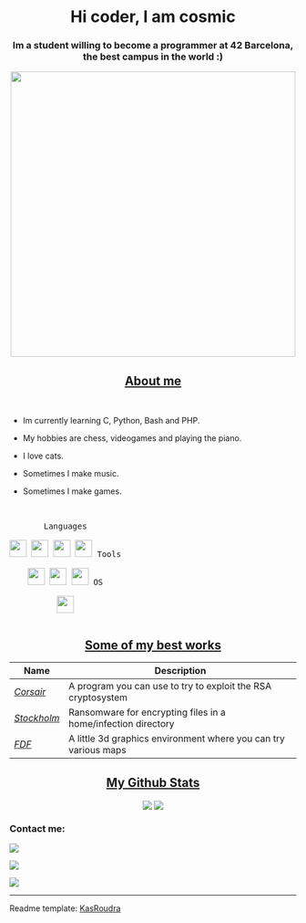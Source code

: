 <h1 align="center">Hi coder, I am cosmic</h1>
<h3 align="center">Im a student willing to become a programmer at 42 Barcelona, the best campus in the world :)</h3>

<div align="center">
<img width="500px" align="center" src="https://i.redd.it/m3qe1oyy6m551.jpg" />
</div>
<h2 align="center"><u>About me</u></h2>
<br>
<p align="center">

 - Im currently learning C, Python, Bash and PHP.
 
 - My hobbies are chess, videogames and playing the piano.

 - I love cats.

 - Sometimes I make music.

 - Sometimes I make games.

</p>

<p style="display: inline-block;" align="center">
<br>
  <kbd>
    <kbd>Languages</kbd>
    <br>
    <br>
    <img width="30px" src="https://i.pinimg.com/originals/71/5b/59/715b59c8c7545d9dafb1a04111edde40.jpg" />
    <img width="30px" src="https://cdn.jsdelivr.net/gh/devicons/devicon/icons/python/python-plain.svg" />
    <img width="30px" src="https://cdn.jsdelivr.net/gh/devicons/devicon/icons/bash/bash-original.svg" />
    <img width="30px" src="https://cdn.jsdelivr.net/gh/devicons/devicon/icons/html5/html5-original.svg" />
  </kbd>
  <kbd>
    <kbd>Tools</kbd>
    <br>
    <br>
    <img width="30px" src="https://cdn.jsdelivr.net/gh/devicons/devicon/icons/vscode/vscode-original.svg" />
    <img width="30px" src="https://github.com/termux/termux-app/raw/master/app/src/main/res/mipmap-xxxhdpi/ic_launcher.png" />
    <img width="30px" src="https://cdn.icon-icons.com/icons2/2248/PNG/512/unity_icon_136074.png" />
  </kbd>
  <kbd>
    <kbd>OS</kbd>
    <br>
    <br>
    <img width="30px" src="https://cdn.jsdelivr.net/gh/devicons/devicon/icons/linux/linux-original.svg" />
  </kbd>
</p>

<h2 align="center"><u>Some of my best works</u></h2>

| Name                  | Description                                                |
| ---------------------------------|--------------------------------------------------------------- |
| _[Corsair](https://github.com/cosmic3d/Corsair)_            | A program you can use to try to exploit the RSA cryptosystem             |
| _[Stockholm](https://github.com/cosmic3d/Stockholm)_                          | Ransomware for encrypting files in a home/infection directory     |
| _[FDF](https://github.com/cosmic3d/ft_fdf)_                          | A little 3d graphics environment where you can try various maps    |

<h2 align="center"><u>My Github Stats</u></h2>
<p align="center">
<img align="center" src="https://github-readme-stats.vercel.app/api/top-langs/?username=cosmic3d&layout=compact&bg_color=0,73FA79,73FDFF,7A81FF&theme=graywhite&langs_count=10">
<img align="center" src="https://github-readme-stats.vercel.app/api?username=cosmic3d&count_private=true&show_icons=trueline_height=21&bg_color=0,EC6C6C,FFD479,FFFC79,73FA79&theme=graywhite">	

### Contact me:

<a href="https://github.com/cosmic3d" target="_blank"><img src="https://img.shields.io/badge/Github-cosmic3d-purple?style=for-the-badge&logo=github"></a>

<a href="https://instagram.com/cosmic_3d" target="_blank"><img src="https://img.shields.io/badge/Instagram-cosmic3d-pink?style=for-the-badge&logo=instagram"></a>

<a href="mailto:chuslitle@gmail.com" target="_blank"><img src="https://img.shields.io/badge/Email-chuslitle@gmail.com-teal?style=for-the-badge&logo=gmail"></a>

------
Readme template: [KasRoudra](https://github.com/KasRoudra)
